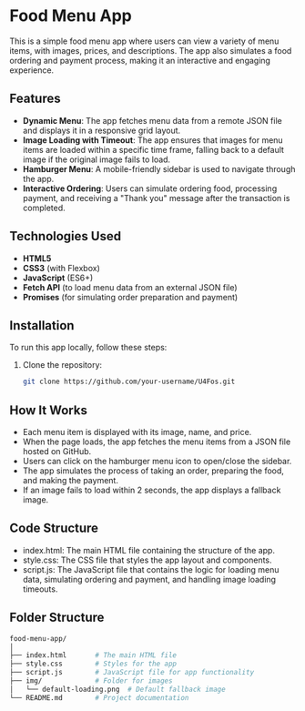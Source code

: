 # Food Menu App

This is a simple food menu app where users can view a variety of menu items, with images, prices, and descriptions. The app also simulates a food ordering and payment process, making it an interactive and engaging experience.

## Features

- **Dynamic Menu**: The app fetches menu data from a remote JSON file and displays it in a responsive grid layout.
- **Image Loading with Timeout**: The app ensures that images for menu items are loaded within a specific time frame, falling back to a default image if the original image fails to load.
- **Hamburger Menu**: A mobile-friendly sidebar is used to navigate through the app.
- **Interactive Ordering**: Users can simulate ordering food, processing payment, and receiving a "Thank you" message after the transaction is completed.

## Technologies Used

- **HTML5**
- **CSS3** (with Flexbox)
- **JavaScript** (ES6+)
- **Fetch API** (to load menu data from an external JSON file)
- **Promises** (for simulating order preparation and payment)

## Installation

To run this app locally, follow these steps:

1. Clone the repository:

   ```bash
   git clone https://github.com/your-username/U4Fos.git
   ```

## How It Works
- Each menu item is displayed with its image, name, and price.
- When the page loads, the app fetches the menu items from a JSON file hosted on GitHub.
- Users can click on the hamburger menu icon to open/close the sidebar.
- The app simulates the process of taking an order, preparing the food, and making the payment.
- If an image fails to load within 2 seconds, the app displays a fallback image.

## Code Structure
- index.html: The main HTML file containing the structure of the app.
- style.css: The CSS file that styles the app layout and components.
- script.js: The JavaScript file that contains the logic for loading menu data, simulating ordering and payment, and handling image loading timeouts.

## Folder Structure
```graphql
food-menu-app/
│
├── index.html       # The main HTML file
├── style.css        # Styles for the app
├── script.js        # JavaScript file for app functionality
├── img/             # Folder for images
│   └── default-loading.png  # Default fallback image
└── README.md        # Project documentation
```


